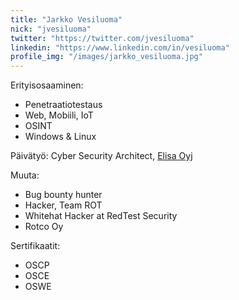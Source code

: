 ```yaml
---
title: "Jarkko Vesiluoma"
nick: "jvesiluoma"
twitter: "https://twitter.com/jvesiluoma"
linkedin: "https://www.linkedin.com/in/vesiluoma"
profile_img: "/images/jarkko_vesiluoma.jpg"
---
```


Erityisosaaminen:
* Penetraatiotestaus
* Web, Mobiili, IoT
* OSINT
* Windows & Linux

Päivätyö: Cyber Security Architect, [Elisa Oyj](https://www.elisa.fi)

Muuta:
* Bug bounty hunter
* Hacker, Team ROT
* Whitehat Hacker at RedTest Security
* Rotco Oy

Sertifikaatit:
* OSCP
* OSCE
* OSWE
